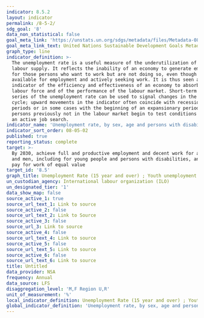 ```yaml
---
indicator: 8.5.2
layout: indicator
permalink: /8-5-2/
sdg_goal: '8'
data_non_statistical: false
goal_meta_link: 'https://unstats.un.org/sdgs/metadata/files/Metadata-08-05-02.pdf '
goal_meta_link_text: United Nations Sustainable Development Goals Metadata (PDF 383 KB)
graph_type: line
indicator_definition: >-
  The unemployment rate is a useful measure of the underutilization of the
  labour supply. It reflects the inability of an economy to generate employment
  for those persons who want to work but are not doing so, even though they are
  available for employment and actively seeking work. It is thus seen as an
  indicator of the efficiency and effectiveness of an economy to absorb its
  labour force and of the performance of the labour market. Short-term time
  series of the unemployment rate can be used to signal changes in the business
  cycle; upward movements in the indicator often coincide with recessionary
  periods or in some cases with the beginning of an expansionary period as
  persons previously not in the labour market begin to test conditions through
  an active job search.
indicator_name: 'Unemployment rate, by sex, age and persons with disabilities'
indicator_sort_order: 08-05-02
published: true
reporting_status: complete
target: >-
  By 2030, achieve full and productive employment and decent work for all women
  and men, including for young people and persons with disabilities, and equal
  pay for work of equal value
target_id: '8.5'
graph_title: Unemployment Rate (15 year and over) ; Youth unemployment
un_custodian_agency: International labour organization (ILO)
un_designated_tier: '1'
data_show_map: false
source_active_1: true
source_url_text_1: Link to source
source_active_2: false
source_url_text_2: Link to Source
source_active_3: false
source_url_3: Link to source
source_active_4: false
source_url_text_4: Link to source
source_active_5: false
source_url_text_5: Link to source
source_active_6: false
source_url_text_6: Link to source
title: Untitled
data_provider: NSA
frequency: Annual
data_source: LFS
disaggregation_level: 'M,F Region U,R'
unit_of_measurement: '%'
local_indicator_definition: Unemployment Rate (15 year and over) ; Youth unemployment
global_indicator_definition: 'Unemployment rate, by sex, age and persons with disabilities'
---
```

